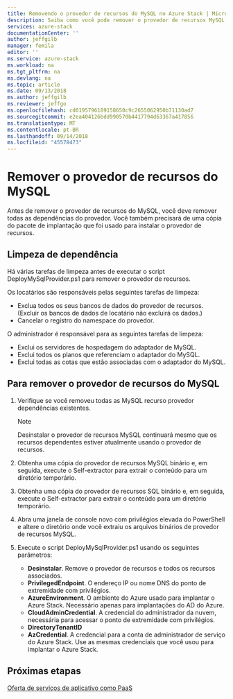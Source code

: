 ```yaml
---
title: Removendo o provedor de recursos do MySQL no Azure Stack | Microsoft Docs
description: Saiba como você pode remover o provedor de recursos MySQL da sua implantação do Azure Stack.
services: azure-stack
documentationCenter: ''
author: jeffgilb
manager: femila
editor: ''
ms.service: azure-stack
ms.workload: na
ms.tgt_pltfrm: na
ms.devlang: na
ms.topic: article
ms.date: 09/13/2018
ms.author: jeffgilb
ms.reviewer: jeffgo
ms.openlocfilehash: cd0195796189158650c9c2655062950b71130ad7
ms.sourcegitcommit: e2ea404126bdd990570b4417794d63367a417856
ms.translationtype: MT
ms.contentlocale: pt-BR
ms.lasthandoff: 09/14/2018
ms.locfileid: "45578473"
---
```

# <a name="remove-the-mysql-resource-provider"></a>Remover o provedor de recursos do MySQL

Antes de remover o provedor de recursos do MySQL, você deve remover todas as dependências do provedor. Você também precisará de uma cópia do pacote de implantação que foi usado para instalar o provedor de recursos.

## <a name="dependency-cleanup"></a>Limpeza de dependência

Há várias tarefas de limpeza antes de executar o script DeployMySqlProvider.ps1 para remover o provedor de recursos.

Os locatários são responsáveis pelas seguintes tarefas de limpeza:

* Exclua todos os seus bancos de dados do provedor de recursos. (Excluir os bancos de dados de locatário não excluirá os dados.)
* Cancelar o registro do namespace do provedor.

O administrador é responsável para as seguintes tarefas de limpeza:

* Exclui os servidores de hospedagem do adaptador de MySQL.
* Exclui todos os planos que referenciam o adaptador do MySQL.
* Exclui todas as cotas que estão associadas com o adaptador do MySQL.

## <a name="to-remove-the-mysql-resource-provider"></a>Para remover o provedor de recursos do MySQL

1. Verifique se você removeu todas as MySQL recurso provedor dependências existentes.

   >[!NOTE]
   >Desinstalar o provedor de recursos MySQL continuará mesmo que os recursos dependentes estiver atualmente usando o provedor de recursos.
  
2. Obtenha uma cópia do provedor de recursos MySQL binário e, em seguida, execute o Self-extractor para extrair o conteúdo para um diretório temporário.
3. Obtenha uma cópia do provedor de recursos SQL binário e, em seguida, execute o Self-extractor para extrair o conteúdo para um diretório temporário.
4. Abra uma janela de console novo com privilégios elevada do PowerShell e altere o diretório onde você extraiu os arquivos binários de provedor de recursos MySQL.
5. Execute o script DeployMySqlProvider.ps1 usando os seguintes parâmetros:
    - **Desinstalar**. Remove o provedor de recursos e todos os recursos associados.
    - **PrivilegedEndpoint**. O endereço IP ou nome DNS do ponto de extremidade com privilégios.
    - **AzureEnvironment**. O ambiente do Azure usado para implantar o Azure Stack. Necessário apenas para implantações do AD do Azure.
    - **CloudAdminCredential**. A credencial do administrador da nuvem, necessária para acessar o ponto de extremidade com privilégios.
    - **DirectoryTenantID**
    - **AzCredential**. A credencial para a conta de administrador de serviço do Azure Stack. Use as mesmas credenciais que você usou para implantar o Azure Stack.

## <a name="next-steps"></a>Próximas etapas

[Oferta de serviços de aplicativo como PaaS](azure-stack-app-service-overview.md)
